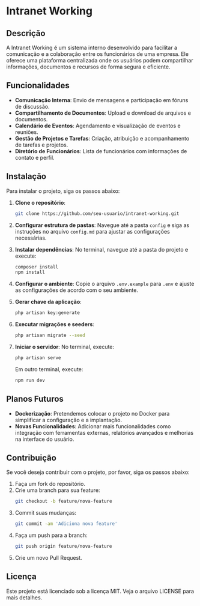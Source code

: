 # Intranet Working

## Descrição
A Intranet Working é um sistema interno desenvolvido para facilitar a comunicação e a colaboração entre os funcionários de uma empresa. Ele oferece uma plataforma centralizada onde os usuários podem compartilhar informações, documentos e recursos de forma segura e eficiente.

## Funcionalidades
- **Comunicação Interna**: Envio de mensagens e participação em fóruns de discussão.
- **Compartilhamento de Documentos**: Upload e download de arquivos e documentos.
- **Calendário de Eventos**: Agendamento e visualização de eventos e reuniões.
- **Gestão de Projetos e Tarefas**: Criação, atribuição e acompanhamento de tarefas e projetos.
- **Diretório de Funcionários**: Lista de funcionários com informações de contato e perfil.

## Instalação
Para instalar o projeto, siga os passos abaixo:

1. **Clone o repositório**:
   ```sh
   git clone https://github.com/seu-usuario/intranet-working.git
   ```

2. **Configurar estrutura de pastas**:
   Navegue até a pasta `config` e siga as instruções no arquivo `config.md` para ajustar as configurações necessárias.

3. **Instalar dependências**:
   No terminal, navegue até a pasta do projeto e execute:
   ```sh
   composer install
   npm install
   ```

4. **Configurar o ambiente**:
   Copie o arquivo `.env.example` para `.env` e ajuste as configurações de acordo com o seu ambiente.

5. **Gerar chave da aplicação**:
   ```sh
   php artisan key:generate
   ```

6. **Executar migrações e seeders**:
   ```sh
   php artisan migrate --seed
   ```

7. **Iniciar o servidor**:
   No terminal, execute:
   ```sh
   php artisan serve
   ```
   Em outro terminal, execute:
   ```sh
   npm run dev
   ```

## Planos Futuros
- **Dockerização**: Pretendemos colocar o projeto no Docker para simplificar a configuração e a implantação.
- **Novas Funcionalidades**: Adicionar mais funcionalidades como integração com ferramentas externas, relatórios avançados e melhorias na interface do usuário.

## Contribuição
Se você deseja contribuir com o projeto, por favor, siga os passos abaixo:

1. Faça um fork do repositório.
2. Crie uma branch para sua feature:
   ```sh
   git checkout -b feature/nova-feature
   ```
3. Commit suas mudanças:
   ```sh
   git commit -am 'Adiciona nova feature'
   ```
4. Faça um push para a branch:
   ```sh
   git push origin feature/nova-feature
   ```
5. Crie um novo Pull Request.

## Licença
Este projeto está licenciado sob a licença MIT. Veja o arquivo LICENSE para mais detalhes.

